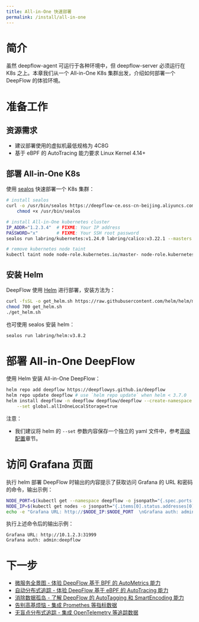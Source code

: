 ```yaml
---
title: All-in-One 快速部署
permalink: /install/all-in-one
---
```


# 简介

虽然 deepflow-agent 可运行于各种环境中，但 deepflow-server 必须运行在 K8s 之上。本章我们从一个 All-in-One K8s 集群出发，介绍如何部署一个 DeepFlow 的体验环境。

# 准备工作

## 资源需求

- 建议部署使用的虚拟机最低规格为 4C8G
- 基于 eBPF 的 AutoTracing 能力要求 Linux Kernel 4.14+

## 部署 All-in-One K8s

使用 [sealos](https://github.com/labring/sealos) 快速部署一个 K8s 集群：
```bash
# install sealos
curl -o /usr/bin/sealos https://deepflow-ce.oss-cn-beijing.aliyuncs.com/sealos/sealos && \
    chmod +x /usr/bin/sealos

# install All-in-One kubernetes cluster
IP_ADDR="1.2.3.4"  # FIXME: Your IP address
PASSWORD="x"       # FIXME: Your SSH root password
sealos run labring/kubernetes:v1.24.0 labring/calico:v3.22.1 --masters $IP_ADDR -p $PASSWORD

# remove kubernetes node taint
kubectl taint node node-role.kubernetes.io/master- node-role.kubernetes.io/control-plane- --all
```

## 安装 Helm

DeepFlow 使用 [Helm](https://helm.sh/) 进行部署，安装方法为：
```bash
curl -fsSL -o get_helm.sh https://raw.githubusercontent.com/helm/helm/main/scripts/get-helm-3
chmod 700 get_helm.sh
./get_helm.sh
```

也可使用 sealos 安装 helm：
```bash
sealos run labring/helm:v3.8.2
```

# 部署 All-in-One DeepFlow

使用 Helm 安装 All-in-One DeepFlow：
```bash
helm repo add deepflow https://deepflowys.github.io/deepflow
helm repo update deepflow # use `helm repo update` when helm < 3.7.0
helm install deepflow -n deepflow deepflow/deepflow --create-namespace \
    --set global.allInOneLocalStorage=true
```

注意：
- 我们建议将 helm 的 `--set` 参数内容保存一个独立的 yaml 文件中，参考[高级配置](./advanced-config#deepflow-server)章节。

# 访问 Grafana 页面

执行 helm 部署 DeepFlow 时输出的内容提示了获取访问 Grafana 的 URL 和密码的命令，输出示例：
```bash
NODE_PORT=$(kubectl get --namespace deepflow -o jsonpath="{.spec.ports[0].nodePort}" services deepflow-grafana)
NODE_IP=$(kubectl get nodes -o jsonpath="{.items[0].status.addresses[0].address}")
echo -e "Grafana URL: http://$NODE_IP:$NODE_PORT  \nGrafana auth: admin:deepflow"
```

执行上述命令后的输出示例：
```text
Grafana URL: http://10.1.2.3:31999
Grafana auth: admin:deepflow
```

# 下一步

- [微服务全景图 - 体验 DeepFlow 基于 BPF 的 AutoMetrics 能力](../auto-metrics/metrics-without-instrumentation/)
- [自动分布式追踪 - 体验 DeepFlow 基于 eBPF 的 AutoTracing 能力](../auto-tracing/tracing-without-instrumentation/)
- [消除数据孤岛 - 了解 DeepFlow 的 AutoTagging 和 SmartEncoding 能力](../auto-tagging/elimilate-data-silos/)
- [告别高基烦恼 - 集成 Promethes 等指标数据](../agent-integration/metrics/metrics-auto-tagging/)
- [无盲点分布式追踪 - 集成 OpenTelemetry 等追踪数据](../agent-integration/tracing/tracing-without-blind-spot/)
